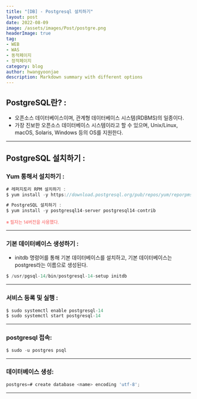 ```yaml
---
title: "[DB] - Postgresql 설치하기"
layout: post
date: 2022-08-09
image: /assets/images/Post/postgre.png
headerImage: true
tag:
- WEB
- WAS
- 동적페이지
- 정적페이지
category: blog
author: hwangyoonjae
description: Markdown summary with different options
---
```


## PostgreSQL란? :
- 오픈소스 데이터베이스이며, 관계형 데이터베이스 시스템(RDBMS)의 일종이다.
- 가장 진보한 오픈소스 데이터베이스 시스템이라고 할 수 있으며, Unix/Linux, macOS, Solaris, Windows 등의 OS를 지원한다.

* * *

## PostgreSQL 설치하기 :

### Yum 통해서 설치하기 :
```javascript
# 레퍼지토리 RPM 설치하기 :
$ yum install -y https://download.postgresql.org/pub/repos/yum/reporpms/EL-7-x86_64/pgdg-redhat-repo-latest.noarch.rpm

# PostgreSQL 설치하기 :
$ yum install -y postgresql14-server postgresql14-contrib
```
<span style="color:#FA5858; font-size:12px">※ 필자는 14버전을 사용했다.</span>
* * *

### 기본 데이터베이스 생성하기 :
- initdb 명령어를 통해 기본 데이터베이스를 설치하고, 기본 데이터베이스는 postgres라는 이름으로 생성된다.
```javascript
$ /usr/pgsql-14/bin/postgresql-14-setup initdb
```

* * *

### 서비스 등록 및 실행 :
```javascript
$ sudo systemctl enable postgresql-14
$ sudo systemctl start postgresql-14
```

* * *

### postgresql 접속:
```javascript
$ sudo -u postgres psql
```

* * *

### 데이터베이스 생성:
```javascript
postgres=# create database <name> encoding 'utf-8';
```

* * *